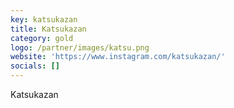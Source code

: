 ```yaml
---
key: katsukazan
title: Katsukazan
category: gold
logo: /partner/images/katsu.png
website: 'https://www.instagram.com/katsukazan/'
socials: []
---
```

Katsukazan
